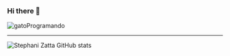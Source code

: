 ### Hi there 👋
![gatoProgramando](https://user-images.githubusercontent.com/64806920/128064241-93286178-fc1d-4357-9268-337a21e935d4.gif)
<hr>

![Stephani Zatta GitHub stats](https://github-readme-stats.vercel.app/api?username=stephanizatta&show_icons=true&theme=cobalt)

